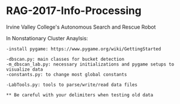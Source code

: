 # RAG-2017-Info-Processing
Irvine Valley College's Autonomous Search and Rescue Robot

In Nonstationary Cluster Anaylsis:

	-install pygame: https://www.pygame.org/wiki/GettingStarted

	-dbscan.py: main classes for bucket detection
	-m_dbscan_lab.py: necessary initializations and pygame setups to visualize data
	-constants.py: to change most global constants

	-LabTools.py: tools to parse/write/read data files
	
    ** Be careful with your delimiters when testing old data